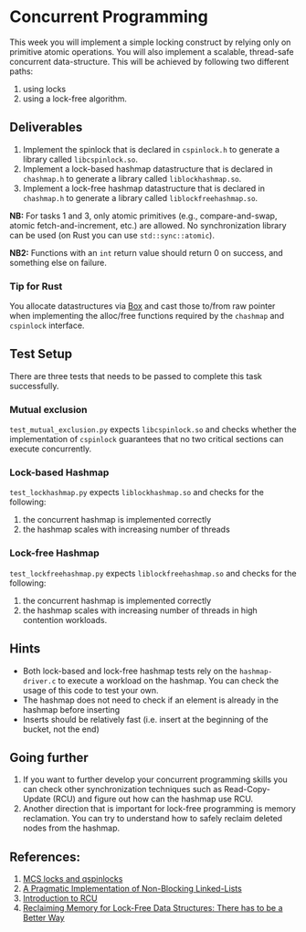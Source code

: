 # Concurrent Programming

This week you will implement a simple locking construct by relying only on primitive atomic operations. You will also implement a scalable, thread-safe concurrent data-structure. This will be achieved by following two different paths:
1. using locks
2. using a lock-free algorithm.

## Deliverables

1. Implement the spinlock that is declared in `cspinlock.h` to generate a library called `libcspinlock.so`. 
2. Implement a lock-based hashmap datastructure that is declared in `chashmap.h` to generate a library called `liblockhashmap.so`.
3. Implement a lock-free hashmap datastructure that is declared in `chashmap.h` to generate a library called `liblockfreehashmap.so`. 

**NB:** For tasks 1 and 3, only atomic primitives (e.g., compare-and-swap, atomic fetch-and-increment, etc.) are allowed. No synchronization library can be used (on Rust you can use `std::sync::atomic`).

**NB2:** Functions with an `int` return value should return 0 on success, and something else on failure.

### Tip for Rust

You allocate datastructures via
[Box](https://doc.rust-lang.org/std/boxed/struct.Box.html) and cast those
to/from raw pointer when implementing the alloc/free functions required by the
`chashmap` and `cspinlock` interface.

## Test Setup
There are three tests that needs to be passed to complete this task successfully.

### Mutual exclusion
`test_mutual_exclusion.py` expects `libcspinlock.so` and checks whether the implementation of `cspinlock` guarantees that no two critical sections can execute concurrently.

### Lock-based Hashmap
`test_lockhashmap.py` expects `liblockhashmap.so` and checks for the following:
1. the concurrent hashmap is implemented correctly
2. the hashmap scales with increasing number of threads

### Lock-free Hashmap
`test_lockfreehashmap.py` expects `liblockfreehashmap.so` and checks for the following:
1. the concurrent hashmap is implemented correctly
2. the hashmap scales with increasing number of threads in high contention workloads.

## Hints

- Both lock-based and lock-free hashmap tests rely on the `hashmap-driver.c` to execute a workload on the hashmap. You can check the usage of this code to test your own.
- The hashmap does not need to check if an element is already in the hashmap before inserting
- Inserts should be relatively fast (i.e. insert at the beginning of the bucket, not the end)

## Going further
1. If you want to further develop your concurrent programming skills you can check other synchronization techniques such as Read-Copy-Update (RCU) and figure out how can the hashmap use RCU.  
1. Another direction that is important for lock-free programming is memory reclamation. You can try to understand how to safely reclaim deleted nodes from the hashmap.

## References:
1. [MCS locks and qspinlocks](https://lwn.net/Articles/590243/)
2. [A Pragmatic Implementation of Non-Blocking Linked-Lists](https://www.cl.cam.ac.uk/research/srg/netos/papers/2001-caslists.pdf)
3. [Introduction to RCU](http://www2.rdrop.com/~paulmck/RCU/)
4. [Reclaiming Memory for Lock-Free Data Structures: There has to be a Better Way](https://arxiv.org/pdf/1712.01044.pdf)


 
